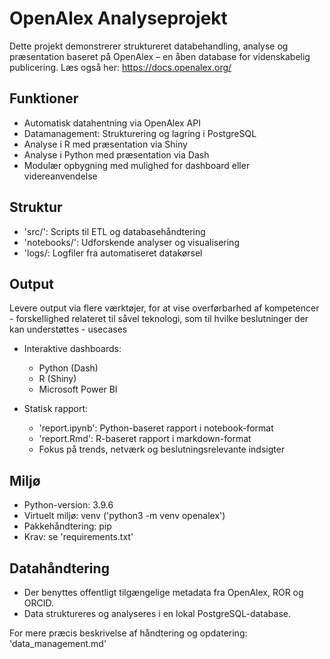 # OpenAlex Analyseprojekt

Dette projekt demonstrerer struktureret databehandling, analyse og præsentation baseret på OpenAlex – en åben database for videnskabelig publicering. Læs også her: https://docs.openalex.org/

## Funktioner
- Automatisk datahentning via OpenAlex API
- Datamanagement: Strukturering og lagring i PostgreSQL
- Analyse i R med præsentation via Shiny
- Analyse i Python med præsentation via Dash
- Modulær opbygning med mulighed for dashboard eller videreanvendelse

## Struktur
- 'src/': Scripts til ETL og databasehåndtering
- 'notebooks/': Udforskende analyser og visualisering
- 'logs/: Logfiler fra automatiseret datakørsel

## Output
Levere output via flere værktøjer, for at vise overførbarhed af kompetencer - forskellighed relateret til såvel teknologi, som til hvilke beslutninger der kan understøttes - usecases

- Interaktive dashboards:
  - Python (Dash)
  - R (Shiny)
  - Microsoft Power BI

- Statisk rapport:
  - 'report.ipynb': Python-baseret rapport i notebook-format
  - 'report.Rmd': R-baseret rapport i markdown-format
  - Fokus på trends, netværk og beslutningsrelevante indsigter


## Miljø
- Python-version: 3.9.6  
- Virtuelt miljø: venv ('python3 -m venv openalex')
- Pakkehåndtering: pip  
- Krav: se 'requirements.txt'

## Datahåndtering

- Der benyttes offentligt tilgængelige metadata fra OpenAlex, ROR og ORCID. 
- Data struktureres og analyseres i en lokal PostgreSQL-database.

For mere præcis beskrivelse af håndtering og opdatering: 'data_management.md'





